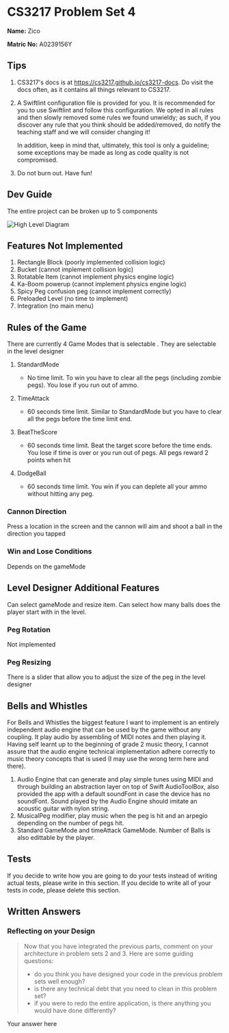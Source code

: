 # CS3217 Problem Set 4

**Name:** Zico

**Matric No:** A0239156Y

## Tips
1. CS3217's docs is at https://cs3217.github.io/cs3217-docs. Do visit the docs often, as
   it contains all things relevant to CS3217.
2. A Swiftlint configuration file is provided for you. It is recommended for you
   to use Swiftlint and follow this configuration. We opted in all rules and
   then slowly removed some rules we found unwieldy; as such, if you discover
   any rule that you think should be added/removed, do notify the teaching staff
   and we will consider changing it!

   In addition, keep in mind that, ultimately, this tool is only a guideline;
   some exceptions may be made as long as code quality is not compromised.
3. Do not burn out. Have fun!

## Dev Guide
The entire project can be broken up to 5 components

![High Level Diagram](https://github.com/cs3217-2223/problem-set-4-zicotjia/blob/master/Diagrams/HighLevelDiagram.png)

## Features Not Implemented 
1. Rectangle Block (poorly implemented collision logic)
2. Bucket (cannot implement collision logic)
3. Rotatable Item (cannot implement physics engine logic)
4. Ka-Boom powerup (cannot implement physics engine logic)
5. Spicy Peg confusion peg (cannot implement correctly)
6. Preloaded Level (no time to implement)
7. Integration (no main menu)

## Rules of the Game
There are currently 4 Game Modes that is selectable . They are selectable in the level designer

1. StandardMode
   -  No time limit. To win you have to clear all the pegs (including zombie pegs). You lose if you run out of ammo.
 
2. TimeAttack
   -  60 seconds time limit. Similar to StandardMode but you have to clear all the pegs before the time limit end.
   
3. BeatTheScore
   -  60 seconds time limit. Beat the target score before the time ends. You lose if time is over or you run out of pegs. All pegs reward 2 points when hit
   
4. DodgeBall
   -  60 seconds time limit. You win if you can deplete all your ammo without hitting any peg.

### Cannon Direction
Press a location in the screen and the cannon will aim and shoot a ball in the direction you tapped

### Win and Lose Conditions
Depends on the gameMode

## Level Designer Additional Features
Can select gameMode and resize item. Can select how many balls does the player start with in the level.

### Peg Rotation
Not implemented

### Peg Resizing
There is a slider that allow you to adjust the size of the peg in the level designer

## Bells and Whistles
For Bells and Whistles the biggest feature I want to implement is an entirely independent audio engine that can be used by the game without any coupling. It play audio by assembling of MIDI notes and then playing it. Having self learnt up to the beginning of grade 2 music theory, I cannot assure that the audio engine technical implementation adhere correctly to music theory concepts that is used (I may use the wrong term here and there).

1. Audio Engine that can generate and play simple tunes using MIDI and through building an abstraction layer on top of Swift AudioToolBox, also provided the app with a default soundFont in case the device has no soundFont. Sound played by the Audio Engine should imitate an acoustic guitar with nylon string.
2. MusicalPeg modifier, play music when the peg is hit and an arpegio depending on the number of pegs hit. 
3. Standard GameMode and timeAttack GameMode. Number of Balls is also edittable by the player.

## Tests
If you decide to write how you are going to do your tests instead of writing
actual tests, please write in this section. If you decide to write all of your
tests in code, please delete this section.

## Written Answers

### Reflecting on your Design
> Now that you have integrated the previous parts, comment on your architecture
> in problem sets 2 and 3. Here are some guiding questions:
> - do you think you have designed your code in the previous problem sets well
>   enough?
> - is there any technical debt that you need to clean in this problem set?
> - if you were to redo the entire application, is there anything you would
>   have done differently?

Your answer here
